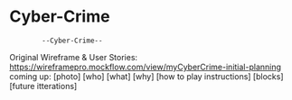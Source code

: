 # Cyber-Crime
            --Cyber-Crime--


Original Wireframe & User Stories:
https://wireframepro.mockflow.com/view/myCyberCrime-initial-planning
coming up:
            [photo]
            [who]
            [what]
            [why]
            [how to play instructions]
            [blocks]
            [future itterations]
